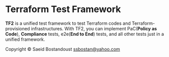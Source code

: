# Terraform Test Framework

**TF2** is a unified test framework to test Terraform codes and Terraform-provisioned infrastructures. With TF2, you can implement PaC(**Policy as Code**), **Compliance** tests, e2e(**End to End**) tests, and all other tests just in a unified framework.

Copyright &copy; Saeid Bostandoust <ssbostan@yahoo.com>
